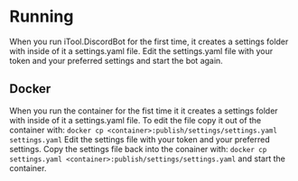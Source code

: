 # Running

When you run iTool.DiscordBot for the first time, it creates a settings folder with inside of it a settings.yaml file. Edit the settings.yaml file with your token and your preferred settings and start the bot again.

## Docker

When you run the container for the fist time it it creates a settings folder with inside of it a settings.yaml file. To edit the file copy it out of the container with: `docker cp <container>:publish/settings/settings.yaml settings.yaml`
Edit the settings file with your token and your preferred settings. Copy the settings file back into the conainer with: `docker cp settings.yaml <container>:publish/settings/settings.yaml` and start the container.
